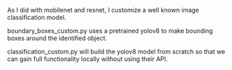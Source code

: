 As I did with mobilenet and resnet, I customize a well known image classification model. 

boundary_boxes_custom.py uses a pretrained yolov8 to make bounding boxes around the identified object.

classification_custom.py will build the yolov8 model from scratch so that we can gain full functionality locally without using their API.
